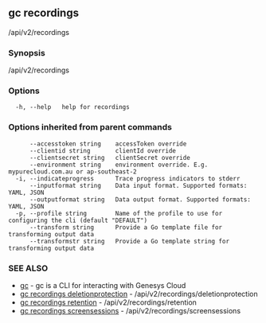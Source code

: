 ## gc recordings

/api/v2/recordings

### Synopsis

/api/v2/recordings

### Options

```
  -h, --help   help for recordings
```

### Options inherited from parent commands

```
      --accesstoken string    accessToken override
      --clientid string       clientId override
      --clientsecret string   clientSecret override
      --environment string    environment override. E.g. mypurecloud.com.au or ap-southeast-2
  -i, --indicateprogress      Trace progress indicators to stderr
      --inputformat string    Data input format. Supported formats: YAML, JSON
      --outputformat string   Data output format. Supported formats: YAML, JSON
  -p, --profile string        Name of the profile to use for configuring the cli (default "DEFAULT")
      --transform string      Provide a Go template file for transforming output data
      --transformstr string   Provide a Go template string for transforming output data
```

### SEE ALSO

* [gc](gc.html)	 - gc is a CLI for interacting with Genesys Cloud
* [gc recordings deletionprotection](gc_recordings_deletionprotection.html)	 - /api/v2/recordings/deletionprotection
* [gc recordings retention](gc_recordings_retention.html)	 - /api/v2/recordings/retention
* [gc recordings screensessions](gc_recordings_screensessions.html)	 - /api/v2/recordings/screensessions


